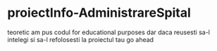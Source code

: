 # proiectInfo-AdministrareSpital
teoretic am pus codul for educational purposes dar daca reusesti sa-l intelegi si sa-l refolosesti la proiectul tau go ahead
